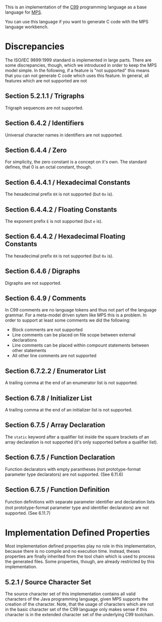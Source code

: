 This is an implementation of the [C99](http://www.open-std.org/jtc1/sc22/WG14/www/docs/n1256.pdf) programming language as a base language for [MPS](http://www.jetbrains.com/mps/).

You can use this language if you want to generate C code with the MPS language workbench.

# Discrepancies
The ISO/IEC 9899:1999 standard is implemented in large parts. There are some discrepancies, though, which we introduced in order to keep the MPS model simple. In the following, if a feature is "not supported" this means that you can not generate C code which uses this feature. In general, all features which are not supported are not 

## Section 5.2.1.1 / Trigraphs
Trigraph sequences are not supported.

## Section 6.4.2 / Identifiers
Universal character names in identifiers are not supported.

## Section 6.4.4 / Zero
For simplicity, the zero constant is a concept on it's own. The standard defines, that 0 is an octal constant, though.

## Section 6.4.4.1 / Hexadecimal Constants
The hexadecimal prefix `0X` is not supported (but `0x` is).

## Section 6.4.4.2 / Floating Constants
The exponent prefix `E` is not supported (but `e` is).

## Section 6.4.4.2 / Hexadecimal Floating Constants
The hexadecimal prefix `0X` is not supported (but `0x` is).

## Section 6.4.6 / Digraphs
Digraphs are not supported.

## Section 6.4.9 / Comments
In C99 comments are no language tokens and thus not part of the language grammar. For a meta-model driven sytem like MPS this is a problem. In order to support at least some comments we did the following:

 * Block comments are not supported
 * Line comments can be placed on file scope between external declarations
 * Line comments can be placed within compount statements between other statements
 * All other line comments are not supported

## Section 6.7.2.2 / Enumerator List
A trailing comma at the end of an enumerator list is not supported.

## Section 6.7.8 / Initializer List
A trailing comma at the end of an initializer list is not supported.

## Section 6.7.5 / Array Declaration
The `static` keyword after a qualifier list inside the square brackets of an array declaration is not supported (it's only supported before a qualifier list).

## Section 6.7.5 / Function Declaration
Function declarators with empty parantheses (not prototype-format parameter type declarators) are not supported. (See 6.11.6)

## Section 6.7.5 / Function Definition
Function deﬁnitions with separate parameter identiﬁer and declaration lists (not prototype-format parameter type and identiﬁer declarators) are not supported. (See 6.11.7)

# Implementation Defined Properties
Most implementation defined properties play no role in this implementation, because there is no compile and no execution time. Instead, theses properties are finally inherited from the tool chain which is used to process the generated files. Some properties, though, are already restricted by this implementation.

## 5.2.1 / Source Character Set
The source character set of this implementation contains all valid characters of the Java programming language, given MPS supports the creation of the character. Note, that the usage of characters which are not in the basic character set of the C99 language only makes sense if this character is in the extended character set of the underlying C99 toolchain.
